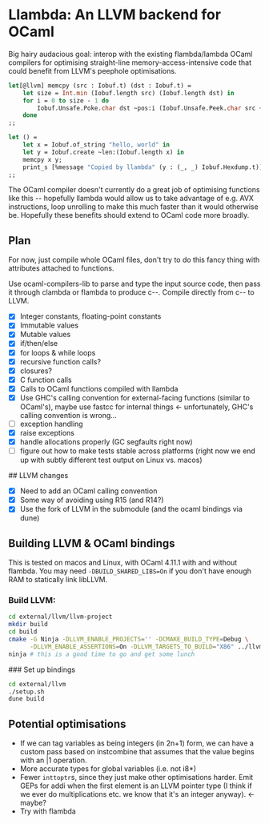 # Llambda: An LLVM backend for OCaml

Big hairy audacious goal: interop with the existing flambda/lambda OCaml
compilers for optimising straight-line memory-access-intensive code that could
benefit from LLVM's peephole optimisations.

```ocaml
let[@llvm] memcpy (src : Iobuf.t) (dst : Iobuf.t) =
    let size = Int.min (Iobuf.length src) (Iobuf.length dst) in
    for i = 0 to size - 1 do
        Iobuf.Unsafe.Poke.char dst ~pos:i (Iobuf.Unsafe.Peek.char src ~pos:i)
    done
;;

let () =
    let x = Iobuf.of_string "hello, world" in
    let y = Iobuf.create ~len:(Iobuf.length x) in
    memcpy x y;
    print_s [%message "Copied by llambda" (y : (_, _) Iobuf.Hexdump.t)]
;;
```

The OCaml compiler doesn't currently do a great job of optimising functions like
this -- hopefully llambda would allow us to take advantage of e.g. AVX
instructions, loop unrolling to make this much faster than it would otherwise
be. Hopefully these benefits should extend to OCaml code more broadly.

## Plan

For now, just compile whole OCaml files, don't try to do this fancy thing with
attributes attached to functions.

Use ocaml-compilers-lib to parse and type the input source code, then pass it
through clambda or flambda to produce c--. Compile directly from c-- to LLVM.

- [x] Integer constants, floating-point constants
- [x] Immutable values
- [x] Mutable values
- [x] if/then/else
- [x] for loops & while loops
- [x] recursive function calls?
- [x] closures?
- [x] C function calls
- [x] Calls to OCaml functions compiled with llambda
- [x] Use GHC's calling convention for external-facing functions (similar to
  OCaml's), maybe use fastcc for internal things <- unfortunately, GHC's calling
  convention is wrong...
- [ ] exception handling
- [x] raise exceptions
- [x] handle allocations properly (GC segfaults right now)
- [ ] figure out how to make tests stable across platforms (right now we end up
  with subtly different test output on Linux vs. macos)

## LLVM changes

- [x] Need to add an OCaml calling convention
- [x] Some way of avoiding using R15 (and R14?)
- [x] Use the fork of LLVM in the submodule (and the ocaml bindings via dune)

## Building LLVM & OCaml bindings

This is tested on macos and Linux, with OCaml 4.11.1 with and without flambda.
You may need `-DBUILD_SHARED_LIBS=On` if you don't have enough RAM to statically
link libLLVM.

### Build LLVM:

```bash
cd external/llvm/llvm-project
mkdir build
cd build
cmake -G Ninja -DLLVM_ENABLE_PROJECTS='' -DCMAKE_BUILD_TYPE=Debug \
      -DLLVM_ENABLE_ASSERTIONS=On -DLLVM_TARGETS_TO_BUILD="X86" ../llvm
ninja # this is a good time to go and get some lunch
```

### Set up bindings

```bash
cd external/llvm
./setup.sh
dune build
```

## Potential optimisations

- If we can tag variables as being integers (in 2n+1) form, we can have a custom
  pass based on instcombine that assumes that the value begins with an |1
  operation.
- More accurate types for global variables (i.e. not i8*)
- Fewer `inttoptr`s, since they just make other optimisations harder. Emit GEPs
  for addi when the first element is an LLVM pointer type (I think if we ever do
  multiplications etc. we know that it's an integer anyway). <- maybe?
- Try with flambda
